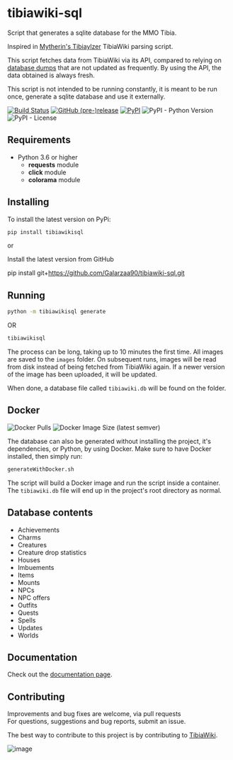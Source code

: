 # tibiawiki-sql 

Script that generates a sqlite database for the MMO Tibia.

Inspired in [Mytherin's Tibiaylzer](https://github.com/Mytherin/Tibialyzer) TibiaWiki parsing script.

This script fetches data from TibiaWiki via its API, compared to relying on [database dumps](http://tibia.fandom.com/wiki/Special:Statistics)
that are not updated as frequently. By using the API, the data obtained is always fresh.

This script is not intended to be running constantly, it is meant to be run once, generate a sqlite database and use it 
externally.


[![Build Status](https://travis-ci.org/Galarzaa90/tibiawiki-sql.svg?branch=master)](https://travis-ci.org/Galarzaa90/tibiawiki-sql)
[![GitHub (pre-)release](https://img.shields.io/github/release/Galarzaa90/tibiawiki-sql/all.svg)](https://github.com/Galarzaa90/tibiawiki-sql/releases)
[![PyPI](https://img.shields.io/pypi/v/tibiawikisql.svg)](https://pypi.python.org/pypi/tibiawikisql/)
![PyPI - Python Version](https://img.shields.io/pypi/pyversions/tibiawikisql.svg)
![PyPI - License](https://img.shields.io/pypi/l/tibiawikisql.svg)

## Requirements
* Python 3.6 or higher
    * **requests** module
    * **click** module
    * **colorama** module
    
## Installing
To install the latest version on PyPi:

```sh
pip install tibiawikisql
```

or

Install the latest version from GitHub

pip install git+https://github.com/Galarzaa90/tibiawiki-sql.git

## Running

```sh
python -m tibiawikisql generate
```

OR

```sh
tibiawikisql
```

The process can be long, taking up to 10 minutes the first time. All images are saved to the `images` folder. On 
subsequent runs, images will be read from disk instead of being fetched from TibiaWiki again.
If a newer version of the image has been uploaded, it will be updated.

When done, a database file called `tibiawiki.db` will be found on the folder.

## Docker
![Docker Pulls](https://img.shields.io/docker/pulls/galarzaa90/tibiawiki-sql)
![Docker Image Size (latest semver)](https://img.shields.io/docker/image-size/galarzaa90/tibiawiki-sql?sort=semver)

The database can also be generated without installing the project, it's dependencies, or Python, by using Docker.
Make sure to have Docker installed, then simply run:

```sh
generateWithDocker.sh
```

The script will build a Docker image and run the script inside a container. The `tibiawiki.db` file will end up in
the project's root directory as normal.

## Database contents
* Achievements
* Charms
* Creatures
* Creature drop statistics
* Houses
* Imbuements
* Items
* Mounts
* NPCs
* NPC offers
* Outfits
* Quests
* Spells
* Updates
* Worlds

## Documentation
Check out the [documentation page](https://galarzaa90.github.io/tibiawiki-sql/).


## Contributing
Improvements and bug fixes are welcome, via pull requests  
For questions, suggestions and bug reports, submit an issue.

The best way to contribute to this project is by contributing to [TibiaWiki](https://tibia.fandom.com).

![image](https://vignette.wikia.nocookie.net/tibia/images/d/d9/Tibiawiki_Small.gif/revision/latest?cb=20150129101832&path-prefix=en)
